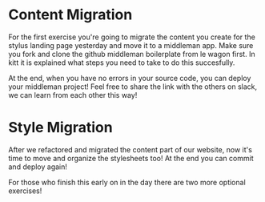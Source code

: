 # Content Migration
For the first exercise you're going to migrate the content you create for the stylus landing page yesterday and move it to a middleman app. Make sure you fork and clone the github middleman boilerplate from le wagon first. In kitt it is explained what steps you need to take to do this succesfully.

At the end, when you have no errors in your source code, you can deploy your middleman project! Feel free to share the link with the others on slack, we can learn from each other this way!

# Style Migration
After we refactored and migrated the content part of our website, now it's time to move and organize the stylesheets too! At the end you can commit and deploy again!

For those who finish this early on in the day there are two more optional exercises!
